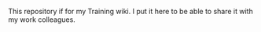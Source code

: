This repository if for my Training wiki. I put it here to be able to share it with my work colleagues.

